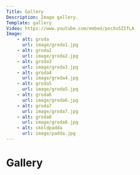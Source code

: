 ```yaml
---
Title: Gallery
Description: Image gallery.
Template: gallery
Video: https://www.youtube.com/embed/pocXo5ZIfLA
Image:
    - alt: groda
      url: image/groda1.jpg
    - alt: groda2
      url: image/groda2.jpg
    - alt: groda3
      url: image/groda3.jpg
    - alt: groda4
      url: image/groda4.jpg
    - alt: groda5
      url: image/groda5.jpg
    - alt: groda6
      url: image/groda6.jpg
    - alt: groda7
      url: image/groda7.jpg
    - alt: groda8
      url: image/groda8.jpg
    - alt: sköldpadda
      url: image/padda.jpg
---
```

Gallery
=========